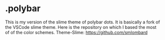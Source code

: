 # .polybar
This is my version of the slime theme of polybar dots.
It is basically a fork of the VSCode slime theme.
Here is the repository on which I based the most of of the color schemes.
Theme-Slime: https://github.com/smlombard
